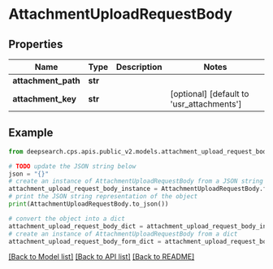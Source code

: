 # AttachmentUploadRequestBody


## Properties

Name | Type | Description | Notes
------------ | ------------- | ------------- | -------------
**attachment_path** | **str** |  | 
**attachment_key** | **str** |  | [optional] [default to 'usr_attachments']

## Example

```python
from deepsearch.cps.apis.public_v2.models.attachment_upload_request_body import AttachmentUploadRequestBody

# TODO update the JSON string below
json = "{}"
# create an instance of AttachmentUploadRequestBody from a JSON string
attachment_upload_request_body_instance = AttachmentUploadRequestBody.from_json(json)
# print the JSON string representation of the object
print(AttachmentUploadRequestBody.to_json())

# convert the object into a dict
attachment_upload_request_body_dict = attachment_upload_request_body_instance.to_dict()
# create an instance of AttachmentUploadRequestBody from a dict
attachment_upload_request_body_form_dict = attachment_upload_request_body.from_dict(attachment_upload_request_body_dict)
```
[[Back to Model list]](../README.md#documentation-for-models) [[Back to API list]](../README.md#documentation-for-api-endpoints) [[Back to README]](../README.md)


